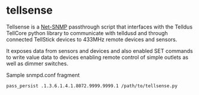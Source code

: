 # tellsense

Tellsense is a [Net-SNMP](http://www.net-snmp.org) passthrough script that
interfaces with the Telldus TellCore python library to communicate with
telldusd and through connected TellStick devices to 433MHz remote
devices and sensors.

It exposes data from sensors and devices and also enabled SET commands
to write value data to devices enabling remote control of simple outlets
as well as dimmer switches.

Sample snmpd.conf fragment

```
pass_persist .1.3.6.1.4.1.8072.9999.9999.1 /path/to/tellsense.py
```
